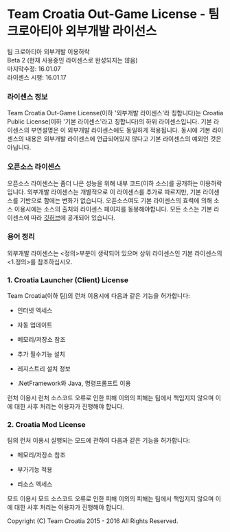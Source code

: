 Team Croatia Out-Game License - 팀 크로아티아 외부개발 라이선스
==========
팀 크로아티아 외부개발 이용허락 <br />
Beta 2 (현재 사용중인 라이센스로 완성되지는 않음)<br />
마지막수정: 16.01.07<br />
라이센스 시행: 16.01.17



### 라이센스 정보
Team Croatia Out-Game License(이하 '외부개발 라이센스'라 칭합니다)는 Croatia Public License(이하 '기본 라이센스'라고 칭합니다)의 하위 라이센스입니다. 기본 라이센스의 부연설명은 이 외부개발 라이센스에도 동일하게 적용됩니다. 동시에 기본 라이센스의 내용은 외부개발 라이센스에 언급되어있지 않다고 기본 라이센스의  예외인 것은 아닙니다.


### 오픈소스 라이센스
오픈소스 라이센스는 좀더 나은 성능을 위해 내부 코드(이하 소스)를 공개하는 이용허락입니다. 외부개발 라이센스는 개별적으로 이 라이센스를 추가로 따르지만, 기본 라이센스를 기반으로 함에는 변화가 없습니다. 오픈소스여도 기본 라이센스의 효력에 의해 소스 이용시에는 소스의 출처와 라이센스 페이지를 동봉해야합니다. 모든 소스는 기본 라이센스에 따라 [깃허브](http://github.com/teamcroatia)에 공개되어 있습니다. 



### 용어 정리

외부개발 라이센스는 <정의>부분이 생략되어 있으며 상위 라이센스인 기본 라이센스의 <1.정의>를 참조하십시오.


### 1. Croatia Launcher (Client) License

Team Croatia(이하 팀)의 런처 이용시에 다음과 같은 기능을 허가합니다:

 - 인터넷 엑세스

 - 자동 업데이트

 - 메모리/저장소 참조

 - 추가 필수기능 설치

 - 레지스트리 설치 정보

 - .NetFramework와 Java, 명령프롬프트 이용

런처 이용시 런처 소스코드 오류로 인한 피해 이외의 피해는 팀에서 책임지지 않으며 이에 대한 사후 처리는 이용자가 진행해야 합니다.



### 2. Croatia Mod License

팀의 런처 이용시 실행되는 모드에 관하여 다음과 같은 기능을 허가합니다:

 - 메모리/저장소 참조

 - 부가기능 적용

 - 리소스 엑세스

모드 이용시 모드 소스코드 오류로 인한 피해 이외의 피해는 팀에서 책임지지 않으며 이에 대한 사후 처리는 이용자가 진행해야 합니다.

Copyright (C) Team Croatia 2015 - 2016 All Rights Reserved.

